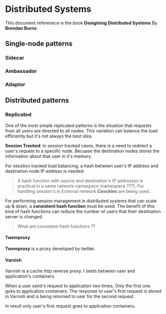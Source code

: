 # Distributed Systems

This document referenece is the book **Desigining Distributed Systems** By **Brendan Burns**.

## Single-node patterns

### Sidecar

### Ambassador

### Adaptor

## Distributed patterns

### Replicated 

One of the most simple replicated patterns is the situation that requests from all users are directed to all nodes. This variation can balance the load efficiently but it's not always the best idea.

**Session Tracked**: In session tracked cases, there is a need to redirect a user's request to a specific node. Becuase the destination nodes stores the information about that user in it's memory. 

For sesstion tracked load balancing, a hash between user's IP address and destination node IP address is needed. 

> A hash function with source and destination's IP addresses is practical in a same network namespace (namespace ???), For handling session's in External network **Coockies** are being used.

For performing session management in distributed systems that can scale up & down, a **consistent hash function** must be used. The benefit of this kind of hash functions can reduce the number of users that their destination server is changed.

> What are consistent hash functions ??

#### Twemproxy

**Twemproxy** is a proxy developed by twitter.

#### Varnish

Varnish is a cache http reverse proxy. I seets between user and application's containers.

When a user send's request to application two times, Only the first one goes to application containers. The response to user's first request is stored in Varnish and is being returned to user for the second request.

In result only user's first request goes to application containers.